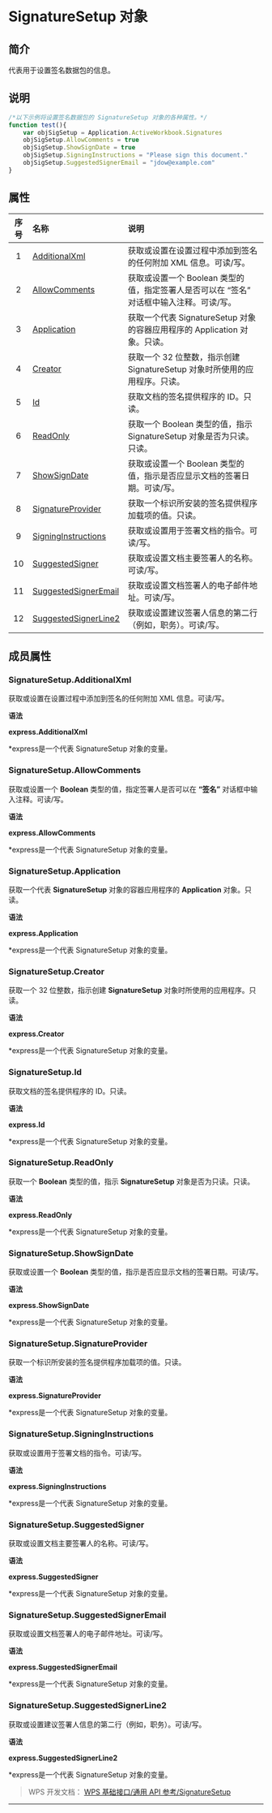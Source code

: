 # SignatureSetup 对象

## 简介

代表用于设置签名数据包的信息。

## 说明

``` JavaScript
/*以下示例将设置签名数据包的 SignatureSetup 对象的各种属性。*/
function test(){
    var objSigSetup = Application.ActiveWorkbook.Signatures
    objSigSetup.AllowComments = true 
    objSigSetup.ShowSignDate = true 
    objSigSetup.SigningInstructions = "Please sign this document." 
    objSigSetup.SuggestedSignerEmail = "jdow@example.com"
}
```

## 属性

| 序号 | 名称                                                         | 说明                                                                                     |
|:----:|:-------------------------------------------------------------|:-----------------------------------------------------------------------------------------|
|  1   | [AdditionalXml](#SignatureSetup.AdditionalXml)               | 获取或设置在设置过程中添加到签名的任何附加 XML 信息。可读/写。                           |
|  2   | [AllowComments](#SignatureSetup.AllowComments)               | 获取或设置一个 Boolean 类型的值，指定签署人是否可以在 “签名” 对话框中输入注释。可读/写。 |
|  3   | [Application](#SignatureSetup.Application)                   | 获取一个代表 SignatureSetup 对象的容器应用程序的 Application 对象。只读。                |
|  4   | [Creator](#SignatureSetup.Creator)                           | 获取一个 32 位整数，指示创建 SignatureSetup 对象时所使用的应用程序。只读。               |
|  5   | [Id](#SignatureSetup.Id)                                     | 获取文档的签名提供程序的 ID。只读。                                                      |
|  6   | [ReadOnly](#SignatureSetup.ReadOnly)                         | 获取一个 Boolean 类型的值，指示 SignatureSetup 对象是否为只读。只读。                    |
|  7   | [ShowSignDate](#SignatureSetup.ShowSignDate)                 | 获取或设置一个 Boolean 类型的值，指示是否应显示文档的签署日期。可读/写。                 |
|  8   | [SignatureProvider](#SignatureSetup.SignatureProvider)       | 获取一个标识所安装的签名提供程序加载项的值。只读。                                       |
|  9   | [SigningInstructions](#SignatureSetup.SigningInstructions)   | 获取或设置用于签署文档的指令。可读/写。                                                  |
|  10  | [SuggestedSigner](#SignatureSetup.SuggestedSigner)           | 获取或设置文档主要签署人的名称。可读/写。                                                |
|  11  | [SuggestedSignerEmail](#SignatureSetup.SuggestedSignerEmail) | 获取或设置文档签署人的电子邮件地址。可读/写。                                            |
|  12  | [SuggestedSignerLine2](#SignatureSetup.SuggestedSignerLine2) | 获取或设置建议签署人信息的第二行（例如，职务）。可读/写。                                |

## 成员属性

### SignatureSetup.AdditionalXml

获取或设置在设置过程中添加到签名的任何附加 XML 信息。可读/写。

**语法**

**express.AdditionalXml**

\*express是一个代表 SignatureSetup 对象的变量。

### SignatureSetup.AllowComments

获取或设置一个 **Boolean** 类型的值，指定签署人是否可以在 **“签名”** 对话框中输入注释。可读/写。

**语法**

**express.AllowComments**

\*express是一个代表 SignatureSetup 对象的变量。

### SignatureSetup.Application

获取一个代表 **SignatureSetup** 对象的容器应用程序的 **Application** 对象。只读。

**语法**

**express.Application**

\*express是一个代表 SignatureSetup 对象的变量。

### SignatureSetup.Creator

获取一个 32 位整数，指示创建 **SignatureSetup** 对象时所使用的应用程序。只读。

**语法**

**express.Creator**

\*express是一个代表 SignatureSetup 对象的变量。

### SignatureSetup.Id

获取文档的签名提供程序的 ID。只读。

**语法**

**express.Id**

\*express是一个代表 SignatureSetup 对象的变量。

### SignatureSetup.ReadOnly

获取一个 **Boolean** 类型的值，指示 **SignatureSetup** 对象是否为只读。只读。

**语法**

**express.ReadOnly**

\*express是一个代表 SignatureSetup 对象的变量。

### SignatureSetup.ShowSignDate

获取或设置一个 **Boolean** 类型的值，指示是否应显示文档的签署日期。可读/写。

**语法**

**express.ShowSignDate**

\*express是一个代表 SignatureSetup 对象的变量。

### SignatureSetup.SignatureProvider

获取一个标识所安装的签名提供程序加载项的值。只读。

**语法**

**express.SignatureProvider**

\*express是一个代表 SignatureSetup 对象的变量。

### SignatureSetup.SigningInstructions

获取或设置用于签署文档的指令。可读/写。

**语法**

**express.SigningInstructions**

\*express是一个代表 SignatureSetup 对象的变量。

### SignatureSetup.SuggestedSigner

获取或设置文档主要签署人的名称。可读/写。

**语法**

**express.SuggestedSigner**

\*express是一个代表 SignatureSetup 对象的变量。

### SignatureSetup.SuggestedSignerEmail

获取或设置文档签署人的电子邮件地址。可读/写。

**语法**

**express.SuggestedSignerEmail**

\*express是一个代表 SignatureSetup 对象的变量。

### SignatureSetup.SuggestedSignerLine2

获取或设置建议签署人信息的第二行（例如，职务）。可读/写。

**语法**

**express.SuggestedSignerLine2**

\*express是一个代表 SignatureSetup 对象的变量。

> WPS 开发文档： [WPS 基础接口/通用 API 参考/SignatureSetup](https://qn.cache.wpscdn.cn/encs/doc/office_v19/index.htm)

------------------------------------------------------------------------

